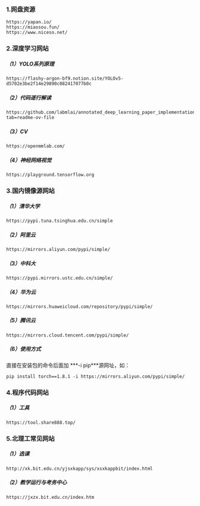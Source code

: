 ### 1.网盘资源

```
https://yapan.io/
https://miaosou.fun/
https://www.niceso.net/
```

### 2.深度学习网站

##### （1）YOLO系列原理

```
https://flashy-argon-bf9.notion.site/YOLOv5-d5702e3be2f14e29890c082417077b0c
```

##### （2）代码逐行解读

```
https://github.com/labmlai/annotated_deep_learning_paper_implementations?tab=readme-ov-file
```

##### （3）CV

```
https://openmmlab.com/
```

##### （4）神经网络视觉

```
https://playground.tensorflow.org
```



### 3.国内镜像源网站

##### （1）清华大学

```
https://pypi.tuna.tsinghua.edu.cn/simple
```

##### （2）阿里云

```
https://mirrors.aliyun.com/pypi/simple/
```

##### （3）中科大

```
https://pypi.mirrors.ustc.edu.cn/simple/
```

##### （4）华为云

```
https://mirrors.huaweicloud.com/repository/pypi/simple/
```

##### （5）腾讯云

```
https://mirrors.cloud.tencent.com/pypi/simple/
```

##### （6）使用方式

直接在安装包的命令后面加 ***-i pip\***源网址，如：

```
pip install torch==1.8.1 -i https://mirrors.aliyun.com/pypi/simple/
```

### 4.程序代码网站

##### （1）工具

```
https://tool.share888.top/
```

### 5.北理工常见网站

##### （1）选课

```
http://xk.bit.edu.cn/yjsxkapp/sys/xsxkappbit/index.html
```

##### （2）教学运行与考务中心

```
https://jxzx.bit.edu.cn/index.htm
```

